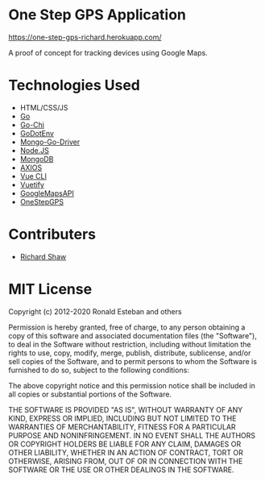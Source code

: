 # One Step GPS Application

https://one-step-gps-richard.herokuapp.com/

A proof of concept for tracking devices using Google Maps.

# Technologies Used

- HTML/CSS/JS
- [Go](https://go.dev/)
- [Go-Chi](https://github.com/go-chi/chi)
- [GoDotEnv](https://github.com/joho/godotenv)
- [Mongo-Go-Driver](https://github.com/mongodb/mongo-go-driver)
- [Node.JS](https://nodejs.org/en/)
- [MongoDB](https://www.mongodb.com/)
- [AXIOS](https://www.npmjs.com/package/axios)
- [Vue CLI](https://cli.vuejs.org/)
- [Vuetify](https://vuetifyjs.com/en/)
- [GoogleMapsAPI](https://developers.google.com/maps)
- [OneStepGPS](https://www.onestepgps.com/)

# Contributers

- [Richard Shaw](https://github.com/RichardMShaw)

# MIT License

Copyright (c) 2012-2020 Ronald Esteban and others

Permission is hereby granted, free of charge, to any person obtaining
a copy of this software and associated documentation files (the
"Software"), to deal in the Software without restriction, including
without limitation the rights to use, copy, modify, merge, publish,
distribute, sublicense, and/or sell copies of the Software, and to
permit persons to whom the Software is furnished to do so, subject to
the following conditions:

The above copyright notice and this permission notice shall be
included in all copies or substantial portions of the Software.

THE SOFTWARE IS PROVIDED "AS IS", WITHOUT WARRANTY OF ANY KIND,
EXPRESS OR IMPLIED, INCLUDING BUT NOT LIMITED TO THE WARRANTIES OF
MERCHANTABILITY, FITNESS FOR A PARTICULAR PURPOSE AND
NONINFRINGEMENT. IN NO EVENT SHALL THE AUTHORS OR COPYRIGHT HOLDERS BE
LIABLE FOR ANY CLAIM, DAMAGES OR OTHER LIABILITY, WHETHER IN AN ACTION
OF CONTRACT, TORT OR OTHERWISE, ARISING FROM, OUT OF OR IN CONNECTION
WITH THE SOFTWARE OR THE USE OR OTHER DEALINGS IN THE SOFTWARE.
